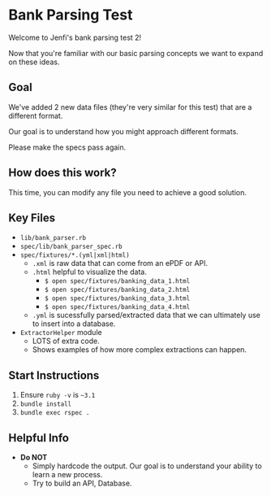 # Bank Parsing Test

Welcome to Jenfi's bank parsing test 2!

Now that you're familiar with our basic parsing concepts we want to expand on these ideas.

## Goal

We've added 2 new data files (they're very similar for this test) that are a different format.

Our goal is to understand how you might approach different formats.

Please make the specs pass again.

## How does this work?

This time, you can modify any file you need to achieve a good solution.

## Key Files

- `lib/bank_parser.rb`
- `spec/lib/bank_parser_spec.rb`
- `spec/fixtures/*.(yml|xml|html)`
  - `.xml` is raw data that can come from an ePDF or API.
  - `.html` helpful to visualize the data.
    - `$ open spec/fixtures/banking_data_1.html`
    - `$ open spec/fixtures/banking_data_2.html`
    - `$ open spec/fixtures/banking_data_3.html`
    - `$ open spec/fixtures/banking_data_4.html`
  - `.yml` is sucessfully parsed/extracted data that we can ultimately use to insert into a database.
- `ExtractorHelper` module
  - LOTS of extra code.
  - Shows examples of how more complex extractions can happen.

## Start Instructions

1. Ensure `ruby -v` is `~3.1`
1. `bundle install`
1. `bundle exec rspec .`

## Helpful Info

- **Do NOT**
  - Simply hardcode the output. Our goal is to understand your ability to learn a new process.
  - Try to build an API, Database.

